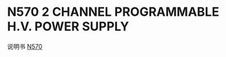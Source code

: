 <!-- N570.md --- 
;; 
;; Description: 
;; Author: Hongyi Wu(吴鸿毅)
;; Email: wuhongyi@qq.com 
;; Created: 四 6月  1 15:54:53 2017 (+0800)
;; Last-Updated: 五 6月  2 18:16:08 2017 (+0800)
;;           By: Hongyi Wu(吴鸿毅)
;;     Update #: 2
;; URL: http://wuhongyi.cn -->

# N570    2 CHANNEL PROGRAMMABLE H.V. POWER SUPPLY

说明书 [N570](http://wuhongyi.cn/DAQNote/pdf/ElectronicsModules/CAEN/n570_rev5.pdf)




<!-- N570.md ends here -->
